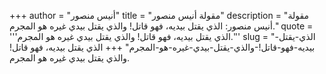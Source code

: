 +++
author = "أنيس منصور"
title = "مقولة أنيس منصور"
description = "مقولة أنيس منصور: الذي يقتل بيديه، فهو قاتل! والذي يقتل بيدي غيره هو المجرم."
quote = '''الذي يقتل بيديه، فهو قاتل! والذي يقتل بيدي غيره هو المجرم.''' 
slug = "الذي-يقتل-بيديه-فهو-قاتل!-والذي-يقتل-بيدي-غيره-هو-المجرم"
+++
الذي يقتل بيديه، فهو قاتل! والذي يقتل بيدي غيره هو المجرم.
